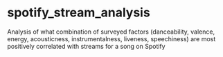 # spotify_stream_analysis
Analysis of what combination of surveyed factors (danceability, valence, energy, acousticness, instrumentalness, liveness, speechiness) are most positively correlated with streams for a song on Spotify
